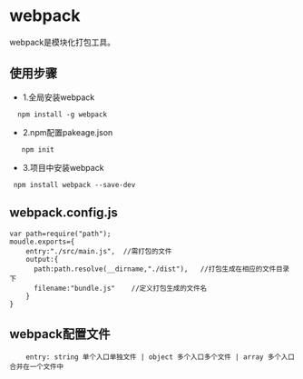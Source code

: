 # webpack
webpack是模块化打包工具。

## 使用步骤
  + 1.全局安装webpack
  ```
    npm install -g webpack
  ```
  + 2.npm配置pakeage.json  
  ```
     npm init
  ```
  + 3.项目中安装webpack
  ```
   npm install webpack --save-dev
  ```

## webpack.config.js
```
var path=require("path");
moudle.exports={
    entry:"./src/main.js",  //需打包的文件
    output:{
      path:path.resolve(__dirname,"./dist"),   //打包生成在相应的文件目录下
      filename:"bundle.js"    //定义打包生成的文件名
    }
}

```

## webpack配置文件
```
    entry: string 单个入口单独文件 | object 多个入口多个文件 | array 多个入口合并在一个文件中
    
```
